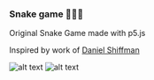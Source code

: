 ### Snake game 🐍🐍🐍

Original Snake Game made with p5.js

Inspired by work of [Daniel Shiffman](https://www.youtube.com/user/shiffman "The Coding Train")

![alt text]("images/1.png")
![alt text]("images/2.png")
